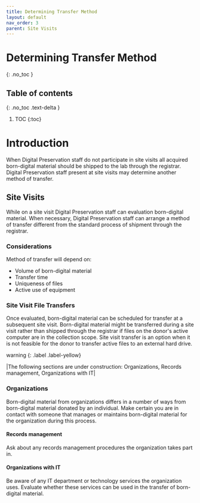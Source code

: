 ```yaml
---
title: Determining Transfer Method
layout: default
nav_order: 3
parent: Site Visits
---
```


# Determining Transfer Method
{: .no_toc }

## Table of contents
{: .no_toc .text-delta }

1. TOC
{:toc}

# Introduction
When Digital Preservation staff do not participate in site visits all acquired born-digital material should be shipped to the lab through the registrar. Digital Preservation staff present at site visits may determine another method of transfer. 

## Site Visits
While on a site visit Digital Preservation staff can evaluation born-digital material. When necessary, Digital Preservation staff can arrange a method of transfer different from the standard process of shipment through the registrar.

### Considerations
Method of transfer will depend on:
* Volume of born-digital material
* Transfer time
* Uniqueness of files
* Active use of equipment

### Site Visit File Transfers
Once evaluated, born-digital material can be scheduled for transfer at a subsequent site visit. Born-digital material might be transferred during a site visit rather than shipped through the registrar if files on the donor's active computer are in the collection scope. Site visit transfer is an option when it is not feasible for the donor to transfer active files to an external hard drive. 

warning
{: .label .label-yellow}

|The following sections are under construction: Organizations, Records management, Organizations with IT|

<!-- The following section is meant to acknowledge that Digital Preservation staff's current interaction with donors is geared towards individuals rather than organizations. Procedures should be evaluated to leverage resources those organizations may have when arranging transfer. -->
### Organizations

Born-digital material from organizations differs in a number of ways from born-digital material donated by an individual. Make certain you are in contact with someone that manages or maintains born-digital material for the organization during this process.

#### Records management

Ask about any records management procedures the organization takes part in.

#### Organizations with IT
Be aware of any IT department or technology services the organization uses. Evaluate whether these services can be used in the transfer of born-digital material.